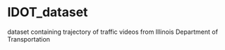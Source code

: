 # IDOT_dataset
dataset containing trajectory of traffic videos from Illinois Department of Transportation
